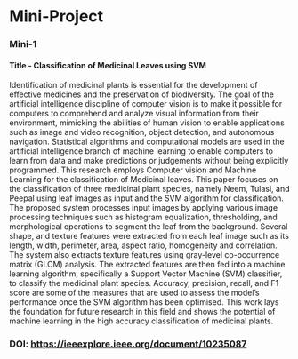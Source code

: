 # Mini-Project

### Mini-1
#### Title - Classification of Medicinal Leaves using SVM

Identification of medicinal plants is essential for the development of effective medicines and the preservation of biodiversity. The goal of the artificial intelligence discipline of computer vision is to make it possible for computers to comprehend and analyze visual information from their environment, mimicking the abilities of human vision to enable applications such as image and video recognition, object detection, and autonomous navigation. Statistical algorithms and computational models are used in the artificial intelligence branch of machine learning to enable computers to learn from data and make predictions or judgements without being explicitly programmed. This research employs Computer vision and Machine Learning for the classification of Medicinal leaves. This paper focuses on the classification of three medicinal plant species, namely Neem, Tulasi, and Peepal using leaf images as input and the SVM algorithm for classification. The proposed system processes input images by applying various image processing techniques such as histogram equalization, thresholding, and morphological operations to segment the leaf from the background. Several shape, and texture features were extracted from each leaf image such as its length, width, perimeter, area, aspect ratio, homogeneity and correlation. The system also extracts texture features using gray-level co-occurrence matrix (GLCM) analysis. The extracted features are then fed into a machine learning algorithm, specifically a Support Vector Machine (SVM) classifier, to classify the medicinal plant species. Accuracy, precision, recall, and F1 score are some of the measures that are used to assess the model’s performance once the SVM algorithm has been optimised. This work lays the foundation for future research in this field and shows the potential of machine learning in the high accuracy classification of medicinal plants.

### DOI: <a href="https://ieeexplore.ieee.org/document/10235087" target="_blank">https://ieeexplore.ieee.org/document/10235087</a>

